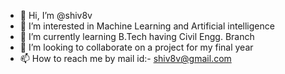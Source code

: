 - 👋 Hi, I’m @shiv8v
- 👀 I’m interested in Machine Learning and Artificial intelligence
- 🌱 I’m currently learning B.Tech having Civil Engg. Branch
- 💞️ I’m looking to collaborate on a project for my final year
- 📫 How to reach me by mail id:- shiv8v@gmail.com

<!---
shiv8v/shiv8v is a ✨ special ✨ repository because its `README.md` (this file) appears on your GitHub profile.
You can click the Preview link to take a look at your changes.
--->
